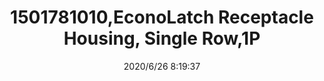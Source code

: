 ﻿---
layout: post 
title: 1501781010,EconoLatch Receptacle Housing, Single Row,1P
tags: 1625
categories: housing-terminal
overview: EconoLatch Receptacle Housing, Single Row, 1 Circuits
part_number: 1501781010
thumb_img: static/202006/341-thumb-20200626162200.jpg
small_img: static/202006/341-20200626162200.jpg
date: 2020/6/26 8:19:37
---



